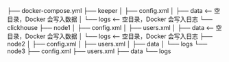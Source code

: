 ├── docker-compose.yml
├── keeper
│   ├── config.xml
│   ├── data  <-- 空目录，Docker 会写入数据
│   └── logs  <-- 空目录，Docker 会写入日志
└── clickhouse
    ├── node1
    │   ├── config.xml
    │   ├── users.xml
    │   ├── data  <-- 空目录，Docker 会写入数据
    │   └── logs  <-- 空目录，Docker 会写入日志
    ├── node2
    │   ├── config.xml
    │   ├── users.xml
    │   ├── data
    │   └── logs
    └── node3
        ├── config.xml
        ├── users.xml
        ├── data
        └── logs